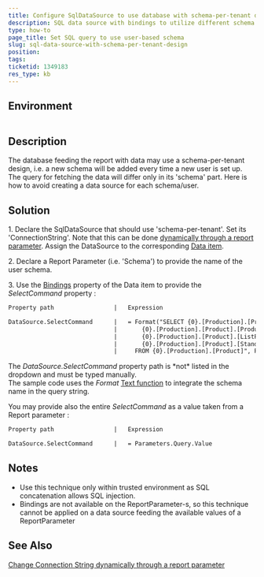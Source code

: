 ```yaml
---
title: Configure SqlDataSource to use database with schema-per-tenant design
description: SQL data source with bindings to utilize different schema for each user according to report parameter
type: how-to
page_title: Set SQL query to use user-based schema
slug: sql-data-source-with-schema-per-tenant-design
position: 
tags: 
ticketid: 1349183
res_type: kb
---
```


## Environment
<table>
</table>


## Description
The database feeding the report with data may use a schema-per-tenant design, i.e. a new schema will be added every time a new user is set up. The query for fetching the data will differ only in its 'schema' part. Here is how to avoid creating a data source for each schema/user.

## Solution
1\. Declare the SqlDataSource that should use 'schema-per-tenant'. Set its 'ConnectionString'. Note that this can be done [dynamically through a report parameter](https://docs.telerik.com/reporting/knowledge-base/how-to-pass-connectionstring-to-report-dynamically-through-report-parameter). Assign the DataSource to the corresponding [Data item](https://docs.telerik.com/reporting/data-items).  

2\. Declare a Report Parameter (i.e. 'Schema') to provide the name of the user schema.  

3\. Use the [Bindings](https://docs.telerik.com/reporting/expressions-bindings) property of the Data item to provide the _SelectCommand_ property :  
  

```XML
Property path                 |   Expression

DataSource.SelectCommand      |   = Format("SELECT {0}.[Production].[Product].[Name],
                              |       {0}.[Production].[Product].[ProductNumber],
                              |       {0}.[Production].[Product].[ListPrice],
                              |       {0}.[Production].[Product].[StandardCost]
                              |     FROM {0}.[Production].[Product]", Parameters.Schema.Value)
```
  
The _DataSource.SelectCommand_ property path is \*not\* listed in the dropdown and must be typed manually.  
The sample code uses the _Format_ [Text function](https://docs.telerik.com/reporting/expressions-text-functions) to integrate the schema name in the query string. 

You may provide also the entire _SelectCommand_ as a value taken from a Report parameter :

```XML
Property path                 |   Expression

DataSource.SelectCommand      |   = Parameters.Query.Value
```

## Notes
* Use this technique only within trusted environment as SQL concatenation allows SQL injection.
* Bindings are not available on the ReportParameter-s, so this technique cannot be applied on a data source feeding the available values of a ReportParameter

## See Also
[Change Connection String dynamically through a report parameter](https://docs.telerik.com/reporting/knowledge-base/how-to-pass-connectionstring-to-report-dynamically-through-report-parameter)
